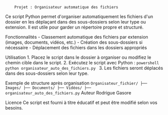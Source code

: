         Projet : Organisateur automatique des fichiers

Ce script Python permet d'organiser automatiquement les fichiers d'un dossier en les déplaçant dans des sous-dossiers selon leur type ou extension. Il est utile pour garder un répertoire propre et structuré.

Fonctionnalités
    - Classement automatique des fichiers par extension (images, documents, vidéos, etc.)
    - Création des sous-dossiers si nécessaire
    - Déplacement des fichiers dans les dossiers appropriés

Utilisation
    1. Placez le script dans le dossier à organiser ou modifiez le chemin cible dans le script.
    2. Exécutez le script avec Python :
    ```powershell
    python organisateur_auto_des_fichiers.py
    ```
    3. Les fichiers seront déplacés dans des sous-dossiers selon leur type.

Exemple de structure après organisation
    ```
    Organisateur_fichier/
    ├── Images/
    ├── Documents/
    ├── Vidéos/
    ├── organisateur_auto_des_fichiers.py
    ```
Auteur
    Rodrigue Gasore

Licence
Ce script est fourni à titre éducatif et peut être modifié selon vos besoins.
